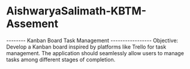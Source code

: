 # AishwaryaSalimath-KBTM-Assement

-------- Kanban Board Task Management -----------------
Objective:
Develop a Kanban board inspired by platforms like Trello for task management. The application
should seamlessly allow users to manage tasks among different stages of completion.
